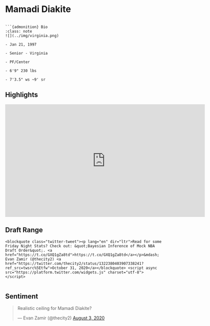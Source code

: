 Mamadi Diakite
===
```{image} ../img/mamadi_diakite.jpg
```

```{margin}
```{admonition} Bio
:class: note
![](../img/virginia.png)

- Jan 21, 1997

- Senior - Virginia

- PF/Center

- 6'9" 230 lbs

- 7'3.5" ws ~9' sr
```

## Highlights
<iframe width="640" height="360" src="https://www.youtube.com/embed/oiyCqNMWnVA" frameborder="0" allow="accelerometer; autoplay; encrypted-media; gyroscope; picture-in-picture" allowfullscreen></iframe>

## Draft Range
```{margin}
<blockquote class="twitter-tweet"><p lang="en" dir="ltr">Read for some Friday Night Stats? Check out: &quot;Bayesian Inference of Mock NBA Draft Order&quot;. <a href="https://t.co/GXQ1gZa8td">https://t.co/GXQ1gZa8td</a></p>&mdash; Evan Zamir (@thecity2) <a href="https://twitter.com/thecity2/status/1322380403907338241?ref_src=twsrc%5Etfw">October 31, 2020</a></blockquote> <script async src="https://platform.twitter.com/widgets.js" charset="utf-8"></script>
```

```{image} ../plrange/mamadi_diakite.png
```

## Sentiment

<blockquote class="twitter-tweet"><p lang="tl" dir="ltr">Realistic ceiling for Mamadi Diakite?</p>&mdash; Evan Zamir (@thecity2) <a href="https://twitter.com/thecity2/status/1290304465296228352?ref_src=twsrc%5Etfw">August 3, 2020</a></blockquote> <script async src="https://platform.twitter.com/widgets.js" charset="utf-8"></script>